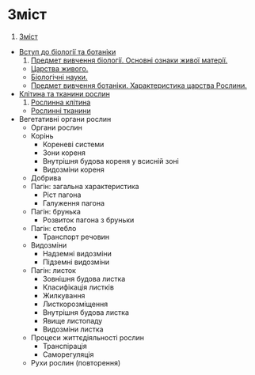 # Зміст

1. [Зміст](README.md)
* [Вступ до бiологiї та ботанiки](1/predmet_vivchennya_biologi_osnovni_oznaki_zhivo_materi_oznachennya.md)
   1. [Предмет вивчення бiологiї. Основнi ознаки живої матерiї.](1/predmet_vivchennya_biologi_osnovni_oznaki_zhivo_materi_oznachennya.md)
   * [Царства живого.](1/tsarstva_zhivogo.md)
   * [Бiологiчнi науки.](1/biologichni_nauki.md)
   * [Предмет вивчення ботанiки. Характеристика царства Рослини.](1/predmet_vivchennya_botaniki_harakteristika_tsarstva_roslini.md)
* [Клiтина та тканини рослин](2/roslinna_klitina.md)
   1. [Рослинна клiтина](2/roslinna_klitina.md)
   * [Рослиннi тканини](2/roslinni_tkanini.md)
* Вегетативнi органи рослин
   * Органи рослин
   * Корiнь
       * Кореневi системи
       * Зони кореня
       * Внутрiшня будова кореня у всиснiй зонi
       * Видозмiни кореня
   * Добрива
   * Пагiн: загальна характеристика
       * Рiст пагона
       * Галуження пагона
   * Пагiн: брунька
       * Розвиток пагона з бруньки
   * Пагiн: стебло
       * Транспорт речовин
   * Видозмiни
       * Надземнi видозмiни
       * Пiдземнi видозмiни
   * Пагiн: листок
       * Зовнiшня будова листка
       * Класифiкацiя листкiв
       * Жилкування
       * Листкорозмiщення
       * Внутрiшня будова листка
       * Явище листопаду
       * Видозмiни листка
   * Процеси життєдiяльностi рослин
       * Транспiрацiя
       * Саморегуляцiя
   * Рухи рослин (повторення)
